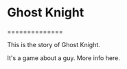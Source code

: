 # Ghost Knight
==============

This is the story of Ghost Knight.

It's a game about a guy. More info here.

